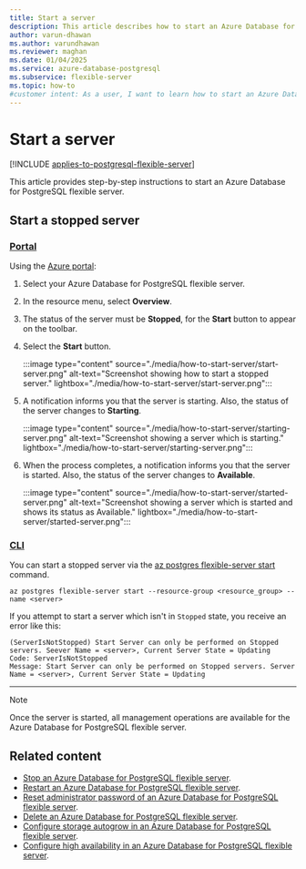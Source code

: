 ```yaml
---
title: Start a server
description: This article describes how to start an Azure Database for PostgreSQL flexible server.
author: varun-dhawan
ms.author: varundhawan
ms.reviewer: maghan
ms.date: 01/04/2025
ms.service: azure-database-postgresql
ms.subservice: flexible-server
ms.topic: how-to
#customer intent: As a user, I want to learn how to start an Azure Database for PostgreSQL flexible server, so that I can manage my server efficiently.
---
```


# Start a server

[!INCLUDE [applies-to-postgresql-flexible-server](~/reusable-content/ce-skilling/azure/includes/postgresql/includes/applies-to-postgresql-flexible-server.md)]

This article provides step-by-step instructions to start an Azure Database for PostgreSQL flexible server.

## Start a stopped server

### [Portal](#tab/portal-start-server)

Using the [Azure portal](https://portal.azure.com/):

1. Select your Azure Database for PostgreSQL flexible server.

2. In the resource menu, select **Overview**.

3. The status of the server must be **Stopped**, for the **Start** button to appear on the toolbar.

3. Select the **Start** button.

    :::image type="content" source="./media/how-to-start-server/start-server.png" alt-text="Screenshot showing how to start a stopped server." lightbox="./media/how-to-start-server/start-server.png":::

4. A notification informs you that the server is starting. Also, the status of the server changes to **Starting**.

    :::image type="content" source="./media/how-to-start-server/starting-server.png" alt-text="Screenshot showing a server which is starting." lightbox="./media/how-to-start-server/starting-server.png":::

5. When the process completes, a notification informs you that the server is started. Also, the status of the server changes to **Available**.

    :::image type="content" source="./media/how-to-start-server/started-server.png" alt-text="Screenshot showing a server which is started and shows its status as Available." lightbox="./media/how-to-start-server/started-server.png":::

### [CLI](#tab/cli-start-server)

You can start a stopped server via the [az postgres flexible-server start](/cli/azure/postgres/flexible-server#az-postgres-flexible-server-start) command.

```azurecli-interactive
az postgres flexible-server start --resource-group <resource_group> --name <server>
```

If you attempt to start a server which isn't in `Stopped` state, you receive an error like this:

```output
(ServerIsNotStopped) Start Server can only be performed on Stopped servers. Seever Name = <server>, Current Server State = Updating
Code: ServerIsNotStopped
Message: Start Server can only be performed on Stopped servers. Server Name = <server>, Current Server State = Updating
```

---

> [!NOTE]
> Once the server is started, all management operations are available for the Azure Database for PostgreSQL flexible server.

## Related content

- [Stop an Azure Database for PostgreSQL flexible server](how-to-stop-server.md).
- [Restart an Azure Database for PostgreSQL flexible server](how-to-restart-server.md).
- [Reset administrator password of an Azure Database for PostgreSQL flexible server](how-to-reset-admin-password.md).
- [Delete an Azure Database for PostgreSQL flexible server](how-to-delete-server.md).
- [Configure storage autogrow in an Azure Database for PostgreSQL flexible server](how-to-auto-grow-storage.md).
- [Configure high availability in an Azure Database for PostgreSQL flexible server](how-to-configure-high-availability.md).
